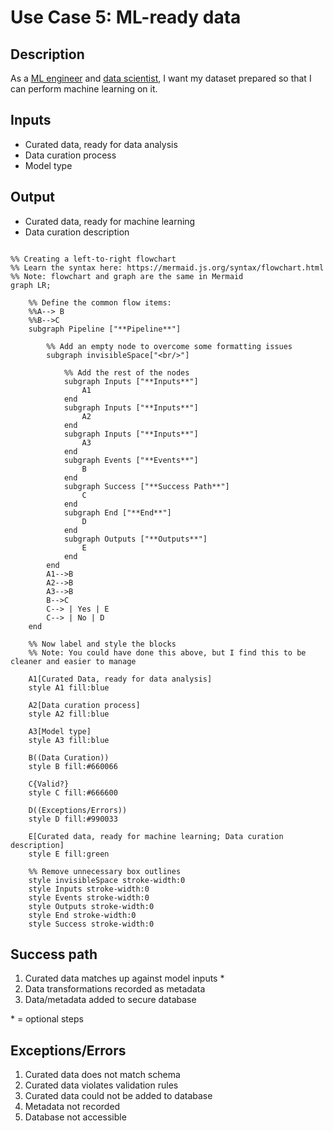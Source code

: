 # Use Case 5: ML-ready data

## Description

As a <a href='https://github.com/MLOps-OpenAPI/arch-diagrams/blob/main/README.md#mlops-engineer'>ML engineer</a> and <a href='https://github.com/MLOps-OpenAPI/arch-diagrams/blob/main/README.md#data-scientists'>data scientist</a>, I want my dataset prepared so that I can perform machine learning on it.

## Inputs

* Curated data, ready for data analysis
* Data curation process
* Model type

## Output

* Curated data, ready for machine learning
* Data curation description

```mermaid

%% Creating a left-to-right flowchart
%% Learn the syntax here: https://mermaid.js.org/syntax/flowchart.html
%% Note: flowchart and graph are the same in Mermaid
graph LR;

    %% Define the common flow items:
    %%A--> B
    %%B-->C
    subgraph Pipeline ["**Pipeline**"]
        
        %% Add an empty node to overcome some formatting issues
        subgraph invisibleSpace["<br/>"]

            %% Add the rest of the nodes
            subgraph Inputs ["**Inputs**"]
                A1
            end
            subgraph Inputs ["**Inputs**"]
                A2
            end
            subgraph Inputs ["**Inputs**"]
                A3 
            end
            subgraph Events ["**Events**"]
                B
            end
            subgraph Success ["**Success Path**"]
                C
            end
            subgraph End ["**End**"]
                D
            end
            subgraph Outputs ["**Outputs**"]
                E
            end
        end
        A1-->B
        A2-->B
        A3-->B
        B-->C
        C--> | Yes | E
        C--> | No | D
    end

    %% Now label and style the blocks
    %% Note: You could have done this above, but I find this to be cleaner and easier to manage

    A1[Curated Data, ready for data analysis]
    style A1 fill:blue

    A2[Data curation process]
    style A2 fill:blue

    A3[Model type]
    style A3 fill:blue

    B((Data Curation))
    style B fill:#660066

    C{Valid?}
    style C fill:#666600

    D((Exceptions/Errors))
    style D fill:#990033

    E[Curated data, ready for machine learning; Data curation description]
    style E fill:green

    %% Remove unnecessary box outlines
    style invisibleSpace stroke-width:0
    style Inputs stroke-width:0
    style Events stroke-width:0
    style Outputs stroke-width:0
    style End stroke-width:0
    style Success stroke-width:0
```


## Success path

1. Curated data matches up against model inputs *
2. Data transformations recorded as metadata 
3. Data/metadata added to secure database 

\* = optional steps

## Exceptions/Errors

1. Curated data does not match schema 
2. Curated data violates validation rules
3. Curated data could not be added to database
4. Metadata not recorded
5. Database not accessible
